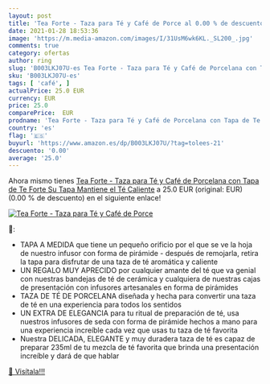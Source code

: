 ```yaml
---
layout: post
title: 'Tea Forte - Taza para Té y Café de Porce al 0.00 % de descuento'
date: 2021-01-28 18:53:36
image: 'https://m.media-amazon.com/images/I/31UsM6wk6KL._SL200_.jpg'
comments: true
category: ofertas
author: ring
slug: 'B003LKJ07U-es Tea Forte - Taza para Té y Café de Porcelana con Tapa de...'
sku: 'B003LKJ07U-es'
tags: [ 'café', ]
actualPrice: 25.0 EUR
currency: EUR
price: 25.0
comparePrice:  EUR
prodname: 'Tea Forte - Taza para Té y Café de Porcelana con Tapa de Te Forte  Su Tapa Mantiene el Té Caliente'
country: 'es'
flag: '🇪🇸'
buyurl: 'https://www.amazon.es/dp/B003LKJ07U/?tag=tolees-21'
descuento: '0.00'
average: '25.0'
---
```


Ahora mismo tienes [Tea Forte - Taza para Té y Café de Porcelana con Tapa de Te Forte  Su Tapa Mantiene el Té Caliente](https://www.amazon.es/dp/B003LKJ07U/?tag=tolees-21) a 25.0 EUR (original:  EUR) (0.00 %  de descuento) en el siguiente enlace!

[![Tea Forte - Taza para Té y Café de Porce](https://m.media-amazon.com/images/I/31UsM6wk6KL._SL200_.jpg)](https://www.amazon.es/dp/B003LKJ07U/?tag=tolees-21)

🔎:

- TAPA A MEDIDA que tiene un pequeño orificio por el que se ve la hoja de nuestro infusor con forma de pirámide - después de remojarla, retira la tapa para disfrutar de una taza de té aromática y caliente
- UN REGALO MUY APRECIDO por cualquier amante del té que va genial con nuestras bandejas de té de cerámica y cualquiera de nuestras cajas de presentación con infusores artesanales en forma de pirámides
- TAZA DE TÉ DE PORCELANA diseñada y hecha para convertir una taza de té en una experiencia para todos los sentidos
- UN EXTRA DE ELEGANCIA para tu ritual de preparación de té, usa nuestros infusores de seda con forma de pirámide hechos a mano para una experiencia increíble cada vez que usas tu taza de té favorita
- Nuestra DELICADA, ELEGANTE y muy duradera taza de té es capaz de preparar 235ml de tu mezcla de té favorita que brinda una presentación increíble y dará de que hablar

[🛒 Visítala!!!](https://www.amazon.es/dp/B003LKJ07U/?tag=tolees-21)
